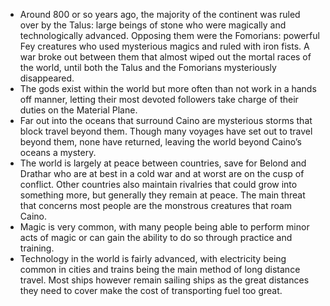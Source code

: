- Around 800 or so years ago, the majority of the continent was ruled over by the Talus: large beings of stone who were magically and technologically advanced. Opposing them were the Fomorians: powerful Fey creatures who used mysterious magics and ruled with iron fists. A war broke out between them that almost wiped out the mortal races of the world, until both the Talus and the Fomorians mysteriously disappeared.
- The gods exist within the world but more often than not work in a hands off manner, letting their most devoted followers take charge of their duties on the Material Plane.
- Far out into the oceans that surround Caino are mysterious storms that block travel beyond them. Though many voyages have set out to travel beyond them, none have returned, leaving the world beyond Caino’s oceans a mystery.
- The world is largely at peace between countries, save for Belond and Drathar who are at best in a cold war and at worst are on the cusp of conflict. Other countries also maintain rivalries that could grow into something more, but generally they remain at peace. The main threat that concerns most people are the monstrous creatures that roam Caino.
- Magic is very common, with many people being able to perform minor acts of magic or can gain the ability to do so through practice and training.
- Technology in the world is fairly advanced, with electricity being common in cities and trains being the main method of long distance travel. Most ships however remain sailing ships as the great distances they need to cover make the cost of transporting fuel too great.
